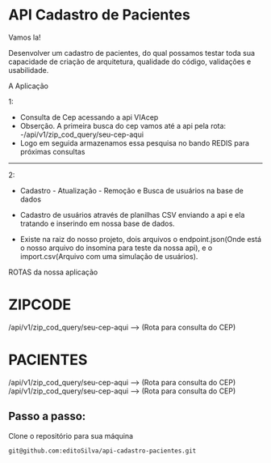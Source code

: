 
# API Cadastro de Pacientes


Vamos la!

Desenvolver um cadastro de pacientes, do qual possamos testar toda sua
capacidade de criação de arquitetura, qualidade do código, validações e
usabilidade.

 A Aplicação


1:
- Consulta de Cep acessando a api VIAcep
- Obserção. A primeira busca do cep vamos até a api pela rota: 
-/api/v1/zip_cod_query/seu-cep-aqui
- Logo em seguida armazenamos essa pesquisa no bando REDIS para próximas consultas
------------------------------------------------------------------------------------------

2:
- Cadastro - Atualização - Remoção e Busca de usuários na base de dados
- Cadastro de usuários através de planilhas CSV enviando a api e ela tratando 
e inserindo em nossa base de dados.

- Existe na raiz do nosso projeto, dois arquivos o endpoint.json(Onde está o 
nosso arquivo do insomina para teste da nossa api), e o 
import.csv(Arquivo com uma simulação de usuários).


ROTAS da nossa aplicação


ZIPCODE
==========================================================================
/api/v1/zip_cod_query/seu-cep-aqui  --> (Rota para consulta do CEP)

PACIENTES
==========================================================================
/api/v1/zip_cod_query/seu-cep-aqui  --> (Rota para consulta do CEP)
/api/v1/zip_cod_query/seu-cep-aqui  --> (Rota para consulta do CEP)

## Passo a passo:

Clone o repositório para sua máquina 

```sh
git@github.com:editoSilva/api-cadastro-pacientes.git
```
